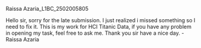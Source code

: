Raissa Azaria_L1BC_2502005805

Hello sir, sorry for the late submission. 
I just realized i missed something so I need to fix it. This is my work for HCI Titanic Data, if you have any problem in opening my task, feel free to ask me.
Thank you sir have a nice day.
-Raissa Azaria
